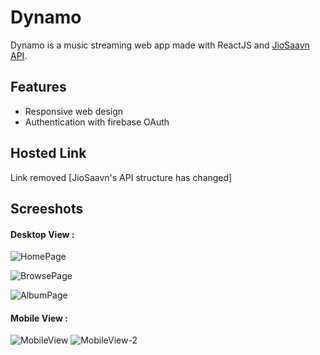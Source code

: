 # Dynamo

Dynamo is a music streaming web app made with ReactJS and [JioSaavn API](https://github.com/cyberboysumanjay/JioSaavnAPI).

## Features

* Responsive web design
* Authentication with firebase OAuth

## Hosted Link

Link removed [JioSaavn's API structure has changed]

## Screeshots

#### Desktop View :
![HomePage](https://i.ibb.co/zG36LDw/Screenshot-109.png)

![BrowsePage](https://i.ibb.co/MZcvF8m/Screenshot-104.png)

![AlbumPage](https://i.ibb.co/JCqQpF1/Screenshot-105.png)

#### Mobile View :
![MobileView](https://i.ibb.co/D5Gnf4d/Screenshot-108.png)
![MobileView-2](https://i.ibb.co/TqV9sT8/Screenshot-109.png)

